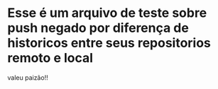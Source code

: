 # Esse é um arquivo de teste sobre push negado por diferença de historicos entre seus repositorios remoto e local
valeu paizão!!
